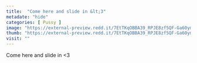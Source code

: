 ```yaml
---
title:  "Come here and slide in &lt;3"
metadate: "hide"
categories: [ Pussy ]
image: "https://external-preview.redd.it/7EtTKqOBBA39_RPJE8zf5QF-Ga60ymvCoutlrFQYbSM.jpg?auto=webp&s=829c74a50f0a1bfa96eca9b7c81462755d72857a"
thumb: "https://external-preview.redd.it/7EtTKqOBBA39_RPJE8zf5QF-Ga60ymvCoutlrFQYbSM.jpg?width=1080&crop=smart&auto=webp&s=0ba7c59c2df89339cb51f583b8f3f4aefbd04734"
visit: ""
---
```

Come here and slide in &lt;3
